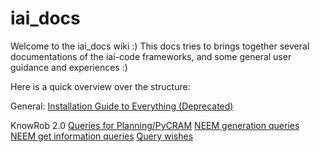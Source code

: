 # iai_docs
Welcome to the iai_docs wiki :)
This docs tries to brings together several documentations of the iai-code frameworks, and some general user guidance and experiences :)


Here is a quick overview over the structure:

General:
[Installation Guide to Everything (Deprecated)](General/installation_guide_to_everything.md)

KnowRob 2.0
[Queries for Planning/PyCRAM](KnowRob/planning_queries.md)
[NEEM generation queries](KnowRob/neem_generation.md)
[NEEM get information queries](KnowRob/neem_get_information.md)
[Query wishes](KnowRob/query_wishes.md)
